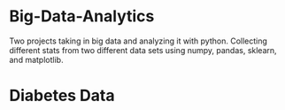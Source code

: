 # Big-Data-Analytics
Two projects taking in big data and analyzing it with python. Collecting different stats from two different data sets using numpy, pandas, sklearn, and matplotlib.

# Diabetes Data
